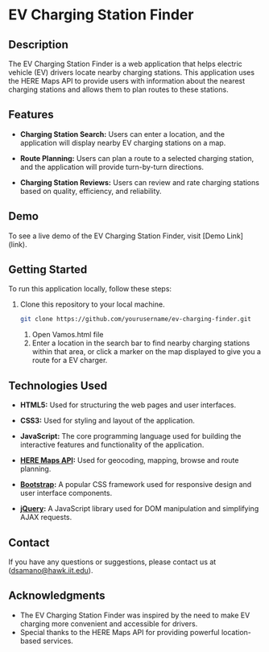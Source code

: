 # EV Charging Station Finder
## Description
The EV Charging Station Finder is a web application that helps electric vehicle (EV) drivers locate nearby charging stations. This application uses the HERE Maps API to provide users with information about the nearest charging stations and allows them to plan routes to these stations.
## Features
- **Charging Station Search:** Users can enter a location, and the application will display nearby EV charging stations on a map.

- **Route Planning:** Users can plan a route to a selected charging station, and the application will provide turn-by-turn directions.

- **Charging Station Reviews:** Users can review and rate charging stations based on quality, efficiency, and reliability.
## Demo

To see a live demo of the EV Charging Station Finder, visit [Demo Link]
(link).
## Getting Started

To run this application locally, follow these steps:

1. Clone this repository to your local machine.

   ```bash
   git clone https://github.com/yourusername/ev-charging-finder.git
   ```
   1. Open Vamos.html file
   2. Enter a location in the search bar to find nearby charging stations within that area, or click a marker on the map displayed to give you a route for a EV charger.
## Technologies Used

- **HTML5:** Used for structuring the web pages and user interfaces.

- **CSS3:** Used for styling and layout of the application.

- **JavaScript:** The core programming language used for building the interactive features and functionality of the application.

- **[HERE Maps API](https://developer.here.com/documentation/maps/3.1.45.1/dev_guide/topics/quick-start.html):** Used for geocoding, mapping, browse and route planning.

- **[Bootstrap](https://getbootstrap.com/docs/5.3/customize/color/):** A popular CSS framework used for responsive design and user interface components.

- **[jQuery](https://jquery.com/):** A JavaScript library used for DOM manipulation and simplifying AJAX requests.
## Contact

If you have any questions or suggestions, please contact us at (dsamano@hawk.iit.edu).

## Acknowledgments

- The EV Charging Station Finder was inspired by the need to make EV charging more convenient and accessible for drivers.
- Special thanks to the HERE Maps API for providing powerful location-based services.
